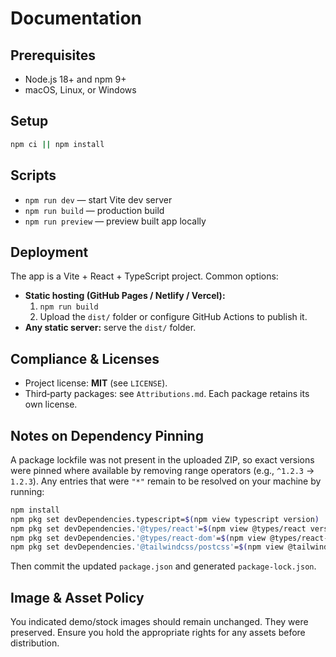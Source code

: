 # Documentation

## Prerequisites
- Node.js 18+ and npm 9+
- macOS, Linux, or Windows

## Setup
```bash
npm ci || npm install
```

## Scripts
- `npm run dev` — start Vite dev server
- `npm run build` — production build
- `npm run preview` — preview built app locally

## Deployment
The app is a Vite + React + TypeScript project. Common options:
- **Static hosting (GitHub Pages / Netlify / Vercel):**
  1. `npm run build`
  2. Upload the `dist/` folder or configure GitHub Actions to publish it.
- **Any static server:** serve the `dist/` folder.

## Compliance & Licenses
- Project license: **MIT** (see `LICENSE`).
- Third‑party packages: see `Attributions.md`. Each package retains its own license.

## Notes on Dependency Pinning
A package lockfile was not present in the uploaded ZIP, so exact versions were pinned where available by removing range operators (e.g., `^1.2.3` → `1.2.3`). Any entries that were `"*"` remain to be resolved on your machine by running:
```bash
npm install
npm pkg set devDependencies.typescript=$(npm view typescript version)
npm pkg set devDependencies.'@types/react'=$(npm view @types/react version)
npm pkg set devDependencies.'@types/react-dom'=$(npm view @types/react-dom version)
npm pkg set devDependencies.'@tailwindcss/postcss'=$(npm view @tailwindcss/postcss version)
```
Then commit the updated `package.json` and generated `package-lock.json`.

## Image & Asset Policy
You indicated demo/stock images should remain unchanged. They were preserved. Ensure you hold the appropriate rights for any assets before distribution.
